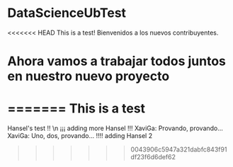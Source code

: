 # DataScienceUbTest
<<<<<<< HEAD
This is a test! Bienvenidos a los nuevos contribuyentes.

Ahora vamos a trabajar todos juntos en nuestro nuevo proyecto
=======
=======
This is a test
======
Hansel's test !! \n
¡¡¡ adding more Hansel !!!
XaviGa: Provando, provando...
XaviGa: Uno, dos, provando...
!!!! adding Hansel 2
>>>>>>> 0043906c5947a321dabfc843f91df23f6d6def62
